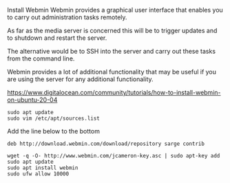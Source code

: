 Install Webmin
Webmin provides a graphical user interface that enables you to carry out administration tasks remotely.

As far as the media server is concerned this will be to trigger updates and to shutdown and restart the server.

The alternative would be to SSH into the server and carry out these tasks from the command line.

Webmin provides a lot of additional functionality that may be useful if you are using the server for any additional functionality.

https://www.digitalocean.com/community/tutorials/how-to-install-webmin-on-ubuntu-20-04


    sudo apt update
    sudo vim /etc/apt/sources.list

Add the line below to the bottom

    deb http://download.webmin.com/download/repository sarge contrib

    wget -q -O- http://www.webmin.com/jcameron-key.asc | sudo apt-key add
    sudo apt update
    sudo apt install webmin
    sudo ufw allow 10000
